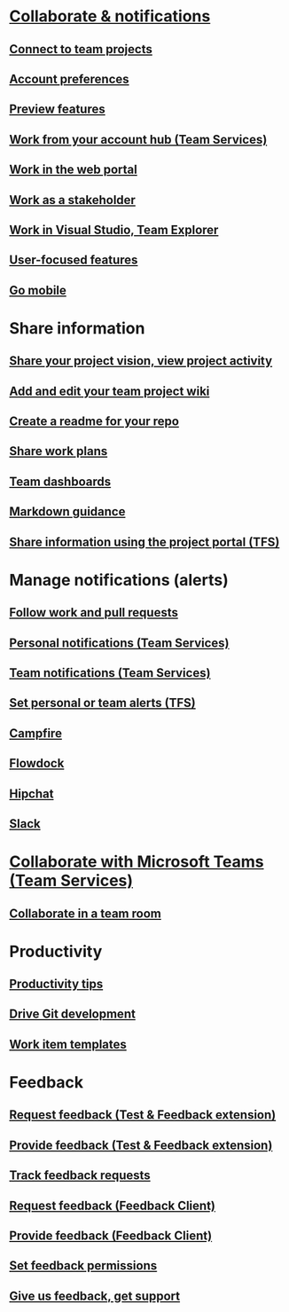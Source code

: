 # [Collaborate & notifications](overview.md)
## [Connect to team projects](../connect/connect-team-projects.md)  
## [Account preferences](../setup-admin/account-preferences.md)
## [Preview features](../collaborate/preview-features.md)
## [Work from your account hub (Team Services)](../connect/account-home-pages.md)
## [Work in the web portal](../connect/work-web-portal.md)
## [Work as a stakeholder](../work/connect/work-as-a-stakeholder)
## [Work in Visual Studio, Team Explorer](../connect/work-team-explorer.md)
## [User-focused features](../connect/user-focused-features.md)
## [Go mobile](mobile-work.md)
# Share information
## [Share your project vision, view project activity](project-vision-status.md)  
## [Add and edit your team project wiki](add-edit-wiki.md)    
## [Create a readme for your repo](../git/create-a-readme)  
## [Share work plans](../work/track/share-plans)  
## [Team dashboards](../report/dashboards)
## [Markdown guidance](../reference/markdown-guidance)
## [Share information using the project portal (TFS)](../sharepoint-dashboards/share-information-using-the-project-portal)
# Manage notifications (alerts) 
## [Follow work and pull requests](follow-work-items.md)
## [Personal notifications (Team Services)](manage-personal-notifications.md)
## [Team notifications (Team Services)](manage-team-notifications.md)
## [Set personal or team alerts (TFS)](../work/track/alerts-and-notifications.md)
## [Campfire](campfire.md)
## [Flowdock](flowdock.md)
## [Hipchat](hipchat.md)
## [Slack](slack.md)
# [Collaborate with Microsoft Teams (Team Services)](https://marketplace.visualstudio.com/items?itemName=ms-vsts.vss-services-teams)
## [Collaborate in a team room](collaborate-in-a-team-room.md)  
# Productivity
## [Productivity tips](../work/productivity/productivity-tips.md)  
## [Drive Git development](../work/backlogs/connect-work-items-to-git-dev-ops.md)  
## [Work item templates](../work/productivity/work-item-template.md)  
# Feedback
## [Request feedback (Test & Feedback extension)](../test/manual-exploratory-testing/stakeholder/request-stakeholder-feedback)
## [Provide feedback (Test & Feedback extension)](../test/manual-exploratory-testing/stakeholder/provide-stakeholder-feedback)
## [Track feedback requests](../test/manual-exploratory-testing/stakeholder/track-stakeholder-feedback)  
## [Request feedback (Feedback Client)](../work/connect/get-feedback)
## [Provide feedback (Feedback Client)](../work/connect/give-feedback)
## [Set feedback permissions](../work/connect/give-permissions-feedback)  
## [Give us feedback, get support](../provide-feedback.md)


